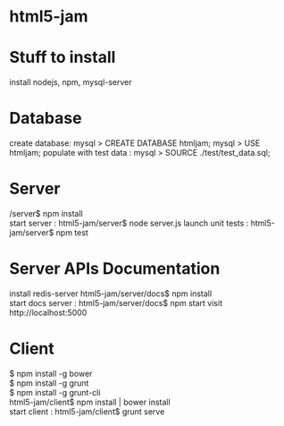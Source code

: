  html5-jam
========

Stuff to install
============

install nodejs, npm, mysql-server

Database
========
create database: mysql > CREATE DATABASE htmljam;
mysql > USE htmljam;
populate with test data : mysql > SOURCE ./test/test_data.sql;

Server
======
/server$ npm install
<br>
start server : html5-jam/server$ node server.js
launch unit tests : html5-jam/server$ npm test

Server APIs Documentation
======

install redis-server
html5-jam/server/docs$ npm install
<br>
start docs server : html5-jam/server/docs$ npm start
visit http://localhost:5000


Client
======
$ npm install -g bower
<br>
$ npm install -g grunt
<br>
$ npm install -g grunt-cli
<br>
html5-jam/client$ npm install | bower install
<br>
start client : html5-jam/client$ grunt serve
 